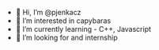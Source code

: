 - 👋 Hi, I’m @pjenkacz
- 👀 I’m interested in capybaras
- 🌱 I’m currently learning - C++, Javascript
- 💞️ I’m looking for and internship

<!---
- 📫 How to reach me - leave a blue rock near a tree at 3PM in RESOV, Pilsudzikego 44 35-001 West side of the building. I will find you
pjenkacz/pjenkacz is a ✨ special ✨ repository because its `README.md` (this file) appears on your GitHub profile.
You can click the Preview link to take a look at your changes.
--->
